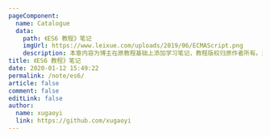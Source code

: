 ```yaml
---
pageComponent:
  name: Catalogue
  data:
    path: 《ES6 教程》笔记
    imgUrl: https://www.leixue.com/uploads/2019/06/ECMAScript.png
    description: 本章内容为博主在原教程基础上添加学习笔记，教程版权归原作者所有。来源：<a href='https://es6.ruanyifeng.com/' target='_blank'>ES6教程</a>
title: 《ES6 教程》笔记
date: 2020-01-12 15:49:22
permalink: /note/es6/
article: false
comment: false
editLink: false
author:
  name: xugaoyi
  link: https://github.com/xugaoyi
---
```

